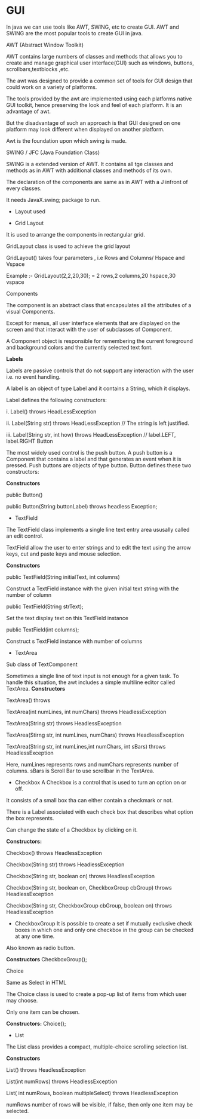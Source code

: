 # GUI

In java we can use tools like AWT, SWING, etc to create GUI. AWT and SWING are the most popular tools to create GUI in java.

AWT (Abstract Window Toolkit)

AWT contains large numbers of classes and methods that allows you to create and manage graphical user interface(GUI) such as windows, buttons, scrollbars,textblocks ,etc.

The awt was designed to provide a common set of tools for GUI design that could work on a variety of platforms.

The tools provided by the awt are implemented using each platforms native GUI toolkit, hence preserving the look and feel of each platform. It is an advantage of awt.

But the disadvantage of such an approach is that GUI designed on one platform may look different when displayed on another platform.

Awt is the foundation upon which swing is made.

SWING / JFC (Java Foundation Class)

SWING is a extended version of AWT. It contains all tge classes and methods as in AWT with additional classes and methods of its own.

The declaration of the components are same as in AWT with a J infront of every classes.

It needs JavaX.swing; package to run.

+ Layout used

+ Grid Layout

It is used to arrange the components in rectangular grid.

GridLayout class is used to achieve the grid layout

GridLayout() takes four parameters , i.e Rows and Columns/ Hspace and Vspace

Example :- GridLayout(2,2,20,30); = 2 rows,2 columns,20 hspace,30 vspace

Components

The component is an abstract class that encapsulates all the attributes of a visual Components.

Except for menus, all user interface elements that are displayed on the screen and that interact with the user of subclasses of 
Component.

A Component object is responsible for remembering the current foreground and background colors and the currently selected text font.

**Labels**

Labels are passive controls that do not support any interaction with the user i.e. no event handling.

A label is an object of type Label and it contains a String, which it displays.

Label defines the following constructors:

i. Label() throws HeadLessException

ii. Label(String str) throws HeadLessException // The string is left justified.

iii. Label(String str, int how) throws HeadLessException // label.LEFT, label.RIGHT
Button

The most widely used control is the push button. A push button is a Component that contains a label and that generates an event when it is pressed. Push buttons are objects of type button. Button defines these two constructors:

**Constructors**

 public Button()

public Button(String buttonLabel) throws headless Exception;

+ TextField

The TextField class implements a single line text entry area ususally called an edit control.

TextField allow the user to enter strings and to edit the text using the arrow keys, cut and paste keys and mouse selection.

**Constructors**

public TextField(String initialText, int columns)

Construct a TextField instance with the given initial text string with the number of column

public TextField(String strText);

Set the text display text on this TextField instance

public TextField(int columns);

Construct s TextField instance with number of columns

+ TextArea

Sub class of TextComponent

Sometimes a single line of text input is not enough for a given task. To handle this situation, the awt includes a simple multiline editor called TextArea.
**Constructors**

TextArea() throws 

TextArea(int numLines, int numChars) throws HeadlessException

TextArea(String str) throws HeadlessException

TextArea(Stirng str, int numLines, numChars) throws HeadlessException

TextArea(String str, int numLines,int numChars, int sBars) throws HeadlessException

Here, numLines represents rows and numChars represents number of columns. sBars is Scroll Bar to use scrollbar in the TextArea.

+ Checkbox
A Checkbox is a control that is used to turn an option on or off.

It consists of a small box tha can either contain a checkmark or not.

There is a Label associated with each check box that describes what option the box represents.

Can change the state of a Checkbox by clicking on it.

**Constructors:**

Checkbox() throws HeadlessException

Checkbox(String str) throws HeadlessException

Checkbox(String str, boolean on) throws HeadlessException

Checkbox(String str, boolean on, CheckboxGroup cbGroup) throws HeadlessException

Checkbox(String str, CheckboxGroup cbGroup, boolean on) throws HeadlessException

+ CheckboxGroup
It is possible to create a set if mutually exclusive check boxes in which one and only one checkbox in the group can be checked at any one time.

Also known as radio button.

**Constructors**
CheckboxGroup();

Choice

Same as Select in HTML

The Choice class is used to create a pop-up list of items from which user may choose.

Only one item can be chosen.

**Constructors:**
Choice();

+ List

The List class provides a compact, multiple-choice scrolling selection list.

**Constructors**

List() throws HeadlessException

List(int numRows) throws HeadlessException

List( int numRows, boolean multipleSelect) throws HeadlessException

numRows number of rows will be visible, if false, then only one item may be selected.
